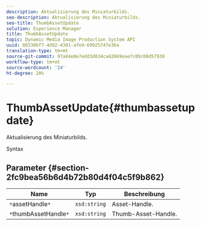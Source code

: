 ```yaml
---
description: Aktualisierung des Miniaturbilds.
seo-description: Aktualisierung des Miniaturbilds.
seo-title: ThumbAssetUpdate
solution: Experience Manager
title: ThumbAssetUpdate
topic: Dynamic Media Image Production System API
uuid: 08330bf7-4d92-4301-afe9-69925747e36a
translation-type: tm+mt
source-git-commit: 97a84e8e7edd3d834ca42069eae7c09c00d57938
workflow-type: tm+mt
source-wordcount: '24'
ht-degree: 20%

---
```



# ThumbAssetUpdate{#thumbassetupdate}

Aktualisierung des Miniaturbilds.

Syntax

## Parameter {#section-2fc9bea56b6d4b72b80d4f04c5f9b862}

| Name | Typ | Beschreibung |
|---|---|---|
| `*`assetHandle`*` | `xsd:string` | Asset-Handle. |
| `*`thumbAssetHandle`*` | `xsd:string` | Thumb-Asset-Handle. |

